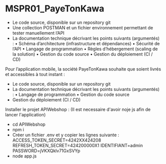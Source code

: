 # MSPR01_PayeTonKawa

- Le code source, disponible sur un repository git
- Une collection POSTMAN et un fichier environnement permettant de tester manuellement l’API
- La documentation technique décrivant les points suivants (argumentés) :
  • Schéma d’architecture (infrastructure et dépendances)
  • Sécurité de l’API
  • Langage de programmation
  • Règles d’hébergement (scaling de la solution)
  • Gestion du code source
  • Gestion du déploiement (CI / CD)

Pour l’application mobile, la société PayeTonKawa souhaite que soient livrés et accessibles à tout instant :
- Le code source, disponible sur un repository git
- La documentation technique décrivant les points suivants (argumentés) :
  • Langage de programmation
  • Gestion du code source
- Gestion du déploiement (CI / CD)

Installer le projet APIWebshop : (Il est necessaire d'avoir noje js afin de lancer l'application)
  - cd APIWebshop
  - npm i
  - Créer un fichier .env et y copier les lignes suivante :
    ACCESS_TOKEN_SECRET=4242XX424208
    REFRESH_TOKEN_SECRET=424200000X1
    IDENTIFIANT=admin
    PASSWORD=jVKXQklv71GxSVYp
  - node app.js